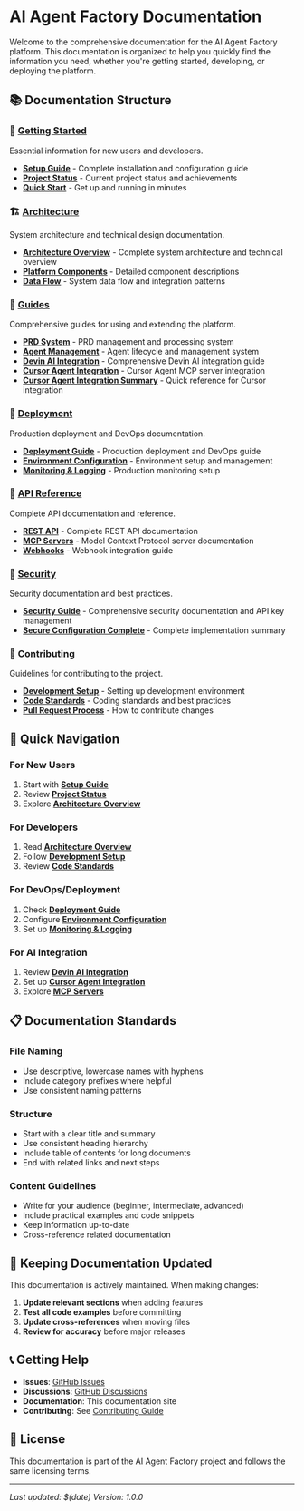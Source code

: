 # AI Agent Factory Documentation

Welcome to the comprehensive documentation for the AI Agent Factory platform. This documentation is organized to help you quickly find the information you need, whether you're getting started, developing, or deploying the platform.

## 📚 Documentation Structure

### 🚀 [Getting Started](./getting-started/)
Essential information for new users and developers.

- **[Setup Guide](./getting-started/setup-guide.md)** - Complete installation and configuration guide
- **[Project Status](./getting-started/project-status.md)** - Current project status and achievements
- **[Quick Start](./getting-started/quick-start.md)** - Get up and running in minutes

### 🏗️ [Architecture](./architecture/)
System architecture and technical design documentation.

- **[Architecture Overview](./architecture/architecture-overview.md)** - Complete system architecture and technical overview
- **[Platform Components](./architecture/platform-components.md)** - Detailed component descriptions
- **[Data Flow](./architecture/data-flow.md)** - System data flow and integration patterns

### 📖 [Guides](./guides/)
Comprehensive guides for using and extending the platform.

- **[PRD System](./guides/prd-system.md)** - PRD management and processing system
- **[Agent Management](./guides/agent-management.md)** - Agent lifecycle and management system
- **[Devin AI Integration](./guides/devin-ai-integration.md)** - Comprehensive Devin AI integration guide
- **[Cursor Agent Integration](./guides/cursor-agent-integration.md)** - Cursor Agent MCP server integration
- **[Cursor Agent Integration Summary](./guides/cursor-agent-integration-summary.md)** - Quick reference for Cursor integration

### 🚀 [Deployment](./deployment/)
Production deployment and DevOps documentation.

- **[Deployment Guide](./deployment/deployment-guide.md)** - Production deployment and DevOps guide
- **[Environment Configuration](./deployment/environment-configuration.md)** - Environment setup and management
- **[Monitoring & Logging](./deployment/monitoring-logging.md)** - Production monitoring setup

### 🔌 [API Reference](./api-reference/)
Complete API documentation and reference.

- **[REST API](./api-reference/rest-api.md)** - Complete REST API documentation
- **[MCP Servers](./api-reference/mcp-servers.md)** - Model Context Protocol server documentation
- **[Webhooks](./api-reference/webhooks.md)** - Webhook integration guide

### 🔐 [Security](./security/)
Security documentation and best practices.

- **[Security Guide](./SECURITY.md)** - Comprehensive security documentation and API key management
- **[Secure Configuration Complete](./security/SECURE-CONFIGURATION-COMPLETE.md)** - Complete implementation summary

### 🤝 [Contributing](./contributing/)
Guidelines for contributing to the project.

- **[Development Setup](./contributing/development-setup.md)** - Setting up development environment
- **[Code Standards](./contributing/code-standards.md)** - Coding standards and best practices
- **[Pull Request Process](./contributing/pull-request-process.md)** - How to contribute changes

## 🎯 Quick Navigation

### For New Users
1. Start with **[Setup Guide](./getting-started/setup-guide.md)**
2. Review **[Project Status](./getting-started/project-status.md)**
3. Explore **[Architecture Overview](./architecture/architecture-overview.md)**

### For Developers
1. Read **[Architecture Overview](./architecture/architecture-overview.md)**
2. Follow **[Development Setup](./contributing/development-setup.md)**
3. Review **[Code Standards](./contributing/code-standards.md)**

### For DevOps/Deployment
1. Check **[Deployment Guide](./deployment/deployment-guide.md)**
2. Configure **[Environment Configuration](./deployment/environment-configuration.md)**
3. Set up **[Monitoring & Logging](./deployment/monitoring-logging.md)**

### For AI Integration
1. Review **[Devin AI Integration](./guides/devin-ai-integration.md)**
2. Set up **[Cursor Agent Integration](./guides/cursor-agent-integration.md)**
3. Explore **[MCP Servers](./api-reference/mcp-servers.md)**

## 📋 Documentation Standards

### File Naming
- Use descriptive, lowercase names with hyphens
- Include category prefixes where helpful
- Use consistent naming patterns

### Structure
- Start with a clear title and summary
- Use consistent heading hierarchy
- Include table of contents for long documents
- End with related links and next steps

### Content Guidelines
- Write for your audience (beginner, intermediate, advanced)
- Include practical examples and code snippets
- Keep information up-to-date
- Cross-reference related documentation

## 🔄 Keeping Documentation Updated

This documentation is actively maintained. When making changes:

1. **Update relevant sections** when adding features
2. **Test all code examples** before committing
3. **Update cross-references** when moving files
4. **Review for accuracy** before major releases

## 📞 Getting Help

- **Issues**: [GitHub Issues](https://github.com/thedoctorJJ/ai-agent-factory/issues)
- **Discussions**: [GitHub Discussions](https://github.com/thedoctorJJ/ai-agent-factory/discussions)
- **Documentation**: This documentation site
- **Contributing**: See [Contributing Guide](./contributing/)

## 📄 License

This documentation is part of the AI Agent Factory project and follows the same licensing terms.

---

*Last updated: $(date)*
*Version: 1.0.0*
